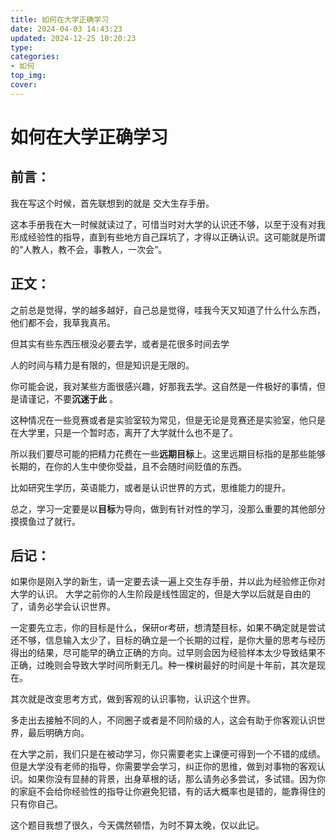 ```yaml
---
title: 如何在大学正确学习
date: 2024-04-03 14:43:23
updated: 2024-12-25 10:20:23
type:
categories:
- 如何
top_img:
cover: 
---
```


# 如何在大学正确学习

## 前言：
我在写这个时候，首先联想到的就是 交大生存手册。

这本手册我在大一时候就读过了，可惜当时对大学的认识还不够，以至于没有对我形成经验性的指导，直到有些地方自己踩坑了，才得以正确认识。这可能就是所谓的“人教人，教不会，事教人，一次会”。


## 正文：
之前总是觉得，学的越多越好，自己总是觉得，哇我今天又知道了什么什么东西，他们都不会，我草我真吊。

但其实有些东西压根没必要去学，或者是花很多时间去学

人的时间与精力是有限的，但是知识是无限的。

你可能会说，我对某些方面很感兴趣，好那我去学。这自然是一件极好的事情，但是请谨记，不要**沉迷于此** 。

这种情况在一些竞赛或者是实验室较为常见，但是无论是竞赛还是实验室，他只是在大学里，只是一个暂时态，离开了大学就什么也不是了。

所以我们要尽可能的把精力花费在一些**远期目标**上。这里远期目标指的是那些能够长期的，在你的人生中使你受益，且不会随时间贬值的东西。

比如研究生学历，英语能力，或者是认识世界的方式，思维能力的提升。

总之，学习一定要是以**目标**为导向，做到有针对性的学习，没那么重要的其他部分摸摸鱼过了就行。

## 后记：

如果你是刚入学的新生，请一定要去读一遍上交生存手册，并以此为经验修正你对大学的认识。
大学之前你的人生阶段是线性固定的，但是大学以后就是自由的了，请务必学会认识世界。

一定要先立志，你的目标是什么，保研or考研，想清楚目标，如果不确定就是尝试还不够，信息输入太少了，目标的确立是一个长期的过程，是你大量的思考与经历得出的结果，尽可能早的确立正确的方向。过早则会因为经验样本太少导致结果不正确，过晚则会导致大学时间所剩无几。种一棵树最好的时间是十年前，其次是现在。

其次就是改变思考方式，做到客观的认识事物，认识这个世界。

多走出去接触不同的人，不同圈子或者是不同阶级的人，这会有助于你客观认识世界，最后明确方向。

在大学之前，我们只是在被动学习，你只需要老实上课便可得到一个不错的成绩。但是大学没有老师的指导，你需要学会学习，纠正你的思维，做到对事物的客观认识。如果你没有显赫的背景，出身草根的话，那么请务必多尝试，多试错。因为你的家庭不会给你经验性的指导让你避免犯错，有的话大概率也是错的，能靠得住的只有你自己。  


这个题目我想了很久，今天偶然顿悟，为时不算太晚，仅以此记。
